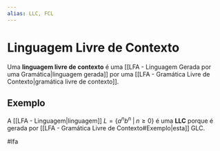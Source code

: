 ```yaml
---
alias: LLC, FCL
---
```


# Linguagem Livre de Contexto

Uma **linguagem livre de contexto** é uma [[LFA - Linguagem Gerada por uma Gramática|linguagem gerada]] por uma [[LFA - Gramática Livre de Contexto|gramática livre de contexto]].

## Exemplo

A [[LFA - Linguagem|linguagem]] $L=\{a^nb^n \;|\; n \geq 0\}$ é uma **LLC** porque é gerada por [[LFA - Gramática Livre de Contexto#Exemplo|esta]] GLC.

#lfa

